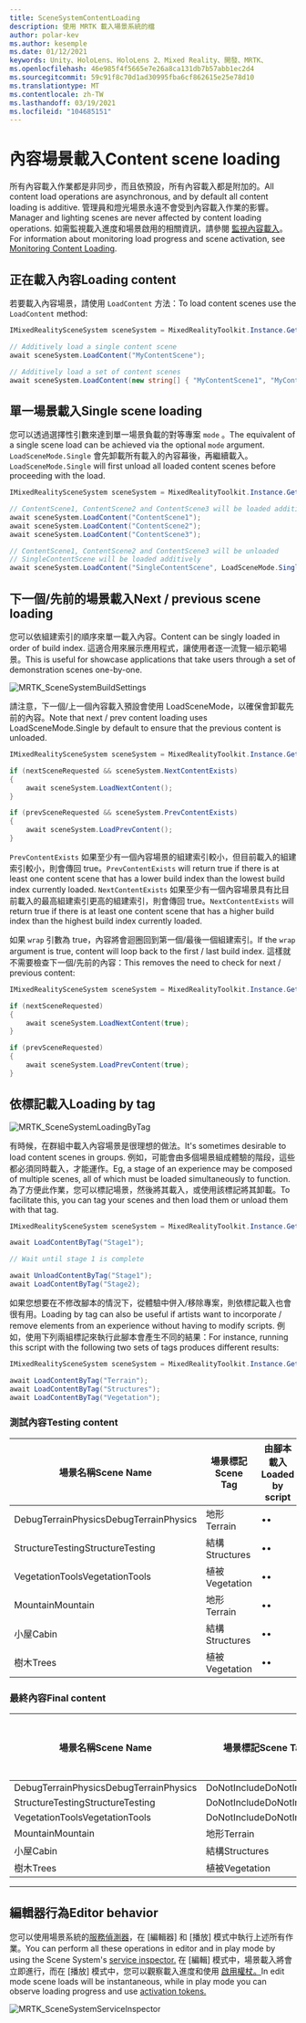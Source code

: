 ```yaml
---
title: SceneSystemContentLoading
description: 使用 MRTK 載入場景系統的檔
author: polar-kev
ms.author: kesemple
ms.date: 01/12/2021
keywords: Unity、HoloLens、HoloLens 2、Mixed Reality、開發、MRTK、
ms.openlocfilehash: 46e985f4f5665e7e26a8ca131db7b57abb1ec2d4
ms.sourcegitcommit: 59c91f8c70d1ad30995fba6cf862615e25e78d10
ms.translationtype: MT
ms.contentlocale: zh-TW
ms.lasthandoff: 03/19/2021
ms.locfileid: "104685151"
---
```

# <a name="content-scene-loading"></a><span data-ttu-id="f3c3f-104">內容場景載入</span><span class="sxs-lookup"><span data-stu-id="f3c3f-104">Content scene loading</span></span>

<span data-ttu-id="f3c3f-105">所有內容載入作業都是非同步，而且依預設，所有內容載入都是附加的。</span><span class="sxs-lookup"><span data-stu-id="f3c3f-105">All content load operations are asynchronous, and by default all content loading is additive.</span></span> <span data-ttu-id="f3c3f-106">管理員和燈光場景永遠不會受到內容載入作業的影響。</span><span class="sxs-lookup"><span data-stu-id="f3c3f-106">Manager and lighting scenes are never affected by content loading operations.</span></span> <span data-ttu-id="f3c3f-107">如需監視載入進度和場景啟用的相關資訊，請參閱 [監視內容載入](scene-system-load-progress.md)。</span><span class="sxs-lookup"><span data-stu-id="f3c3f-107">For information about monitoring load progress and scene activation, see [Monitoring Content Loading](scene-system-load-progress.md).</span></span>

## <a name="loading-content"></a><span data-ttu-id="f3c3f-108">正在載入內容</span><span class="sxs-lookup"><span data-stu-id="f3c3f-108">Loading content</span></span>

<span data-ttu-id="f3c3f-109">若要載入內容場景，請使用 `LoadContent` 方法：</span><span class="sxs-lookup"><span data-stu-id="f3c3f-109">To load content scenes use the `LoadContent` method:</span></span>

```c#
IMixedRealitySceneSystem sceneSystem = MixedRealityToolkit.Instance.GetService<IMixedRealitySceneSystem>();

// Additively load a single content scene
await sceneSystem.LoadContent("MyContentScene");

// Additively load a set of content scenes
await sceneSystem.LoadContent(new string[] { "MyContentScene1", "MyContentScene2", "MyContentScene3" });
```

## <a name="single-scene-loading"></a><span data-ttu-id="f3c3f-110">單一場景載入</span><span class="sxs-lookup"><span data-stu-id="f3c3f-110">Single scene loading</span></span>

<span data-ttu-id="f3c3f-111">您可以透過選擇性引數來達到單一場景負載的對等專案 `mode` 。</span><span class="sxs-lookup"><span data-stu-id="f3c3f-111">The equivalent of a single scene load can be achieved via the optional `mode` argument.</span></span> <span data-ttu-id="f3c3f-112">`LoadSceneMode.Single` 會先卸載所有載入的內容幕後，再繼續載入。</span><span class="sxs-lookup"><span data-stu-id="f3c3f-112">`LoadSceneMode.Single` will first unload all loaded content scenes before proceeding with the load.</span></span>

```c#
IMixedRealitySceneSystem sceneSystem = MixedRealityToolkit.Instance.GetService<IMixedRealitySceneSystem>();

// ContentScene1, ContentScene2 and ContentScene3 will be loaded additively
await sceneSystem.LoadContent("ContentScene1");
await sceneSystem.LoadContent("ContentScene2");
await sceneSystem.LoadContent("ContentScene3");

// ContentScene1, ContentScene2 and ContentScene3 will be unloaded
// SingleContentScene will be loaded additively
await sceneSystem.LoadContent("SingleContentScene", LoadSceneMode.Single);
```

## <a name="next--previous-scene-loading"></a><span data-ttu-id="f3c3f-113">下一個/先前的場景載入</span><span class="sxs-lookup"><span data-stu-id="f3c3f-113">Next / previous scene loading</span></span>

<span data-ttu-id="f3c3f-114">您可以依組建索引的順序來單一載入內容。</span><span class="sxs-lookup"><span data-stu-id="f3c3f-114">Content can be singly loaded in order of build index.</span></span> <span data-ttu-id="f3c3f-115">這適合用來展示應用程式，讓使用者逐一流覽一組示範場景。</span><span class="sxs-lookup"><span data-stu-id="f3c3f-115">This is useful for showcase applications that take users through a set of demonstration scenes one-by-one.</span></span>

![MRTK_SceneSystemBuildSettings](../images/scene-system/MRTK_SceneSystemBuildSettings.png)

<span data-ttu-id="f3c3f-117">請注意，下一個/上一個內容載入預設會使用 LoadSceneMode，以確保會卸載先前的內容。</span><span class="sxs-lookup"><span data-stu-id="f3c3f-117">Note that next / prev content loading uses LoadSceneMode.Single by default to ensure that the previous content is unloaded.</span></span>

```c#
IMixedRealitySceneSystem sceneSystem = MixedRealityToolkit.Instance.GetService<IMixedRealitySceneSystem>();

if (nextSceneRequested && sceneSystem.NextContentExists)
{
    await sceneSystem.LoadNextContent();
}

if (prevSceneRequested && sceneSystem.PrevContentExists)
{
    await sceneSystem.LoadPrevContent();
}
```

<span data-ttu-id="f3c3f-118">`PrevContentExists` 如果至少有一個內容場景的組建索引較小，但目前載入的組建索引較小，則會傳回 true。</span><span class="sxs-lookup"><span data-stu-id="f3c3f-118">`PrevContentExists` will return true if there is at least one content scene that has a lower build index than the lowest build index currently loaded.</span></span> <span data-ttu-id="f3c3f-119">`NextContentExists` 如果至少有一個內容場景具有比目前載入的最高組建索引更高的組建索引，則會傳回 true。</span><span class="sxs-lookup"><span data-stu-id="f3c3f-119">`NextContentExists` will return true if there is at least one content scene that has a higher build index than the highest build index currently loaded.</span></span>

<span data-ttu-id="f3c3f-120">如果 `wrap` 引數為 true，內容將會迴圈回到第一個/最後一個組建索引。</span><span class="sxs-lookup"><span data-stu-id="f3c3f-120">If the `wrap` argument is true, content will loop back to the first / last build index.</span></span> <span data-ttu-id="f3c3f-121">這樣就不需要檢查下一個/先前的內容：</span><span class="sxs-lookup"><span data-stu-id="f3c3f-121">This removes the need to check for next / previous content:</span></span>

```c#
IMixedRealitySceneSystem sceneSystem = MixedRealityToolkit.Instance.GetService<IMixedRealitySceneSystem>();

if (nextSceneRequested)
{
    await sceneSystem.LoadNextContent(true);
}

if (prevSceneRequested)
{
    await sceneSystem.LoadPrevContent(true);
}
```

## <a name="loading-by-tag"></a><span data-ttu-id="f3c3f-122">依標記載入</span><span class="sxs-lookup"><span data-stu-id="f3c3f-122">Loading by tag</span></span>

![MRTK_SceneSystemLoadingByTag](../images/scene-system/MRTK_SceneSystemLoadingByTag.png)

<span data-ttu-id="f3c3f-124">有時候，在群組中載入內容場景是很理想的做法。</span><span class="sxs-lookup"><span data-stu-id="f3c3f-124">It's sometimes desirable to load content scenes in groups.</span></span> <span data-ttu-id="f3c3f-125">例如，可能會由多個場景組成體驗的階段，這些都必須同時載入，才能運作。</span><span class="sxs-lookup"><span data-stu-id="f3c3f-125">Eg, a stage of an experience may be composed of multiple scenes, all of which must be loaded simultaneously to function.</span></span> <span data-ttu-id="f3c3f-126">為了方便此作業，您可以標記場景，然後將其載入，或使用該標記將其卸載。</span><span class="sxs-lookup"><span data-stu-id="f3c3f-126">To facilitate this, you can tag your scenes and then load them or unload them with that tag.</span></span>

```c#
IMixedRealitySceneSystem sceneSystem = MixedRealityToolkit.Instance.GetService<IMixedRealitySceneSystem>();

await LoadContentByTag("Stage1");

// Wait until stage 1 is complete

await UnloadContentByTag("Stage1");
await LoadContentByTag("Stage2);
```

<span data-ttu-id="f3c3f-127">如果您想要在不修改腳本的情況下，從體驗中併入/移除專案，則依標記載入也會很有用。</span><span class="sxs-lookup"><span data-stu-id="f3c3f-127">Loading by tag can also be useful if artists want to incorporate / remove elements from an experience without having to modify scripts.</span></span> <span data-ttu-id="f3c3f-128">例如，使用下列兩組標記來執行此腳本會產生不同的結果：</span><span class="sxs-lookup"><span data-stu-id="f3c3f-128">For instance, running this script with the following two sets of tags produces different results:</span></span>

```c#
IMixedRealitySceneSystem sceneSystem = MixedRealityToolkit.Instance.GetService<IMixedRealitySceneSystem>();

await LoadContentByTag("Terrain");
await LoadContentByTag("Structures");
await LoadContentByTag("Vegetation");
```

### <a name="testing-content"></a><span data-ttu-id="f3c3f-129">測試內容</span><span class="sxs-lookup"><span data-stu-id="f3c3f-129">Testing content</span></span>

<span data-ttu-id="f3c3f-130">場景名稱</span><span class="sxs-lookup"><span data-stu-id="f3c3f-130">Scene Name</span></span> | <span data-ttu-id="f3c3f-131">場景標記</span><span class="sxs-lookup"><span data-stu-id="f3c3f-131">Scene Tag</span></span> | <span data-ttu-id="f3c3f-132">由腳本載入</span><span class="sxs-lookup"><span data-stu-id="f3c3f-132">Loaded by script</span></span>
---|---|---
<span data-ttu-id="f3c3f-133">DebugTerrainPhysics</span><span class="sxs-lookup"><span data-stu-id="f3c3f-133">DebugTerrainPhysics</span></span> | <span data-ttu-id="f3c3f-134">地形</span><span class="sxs-lookup"><span data-stu-id="f3c3f-134">Terrain</span></span> | <span data-ttu-id="f3c3f-135">•</span><span class="sxs-lookup"><span data-stu-id="f3c3f-135">•</span></span>
<span data-ttu-id="f3c3f-136">StructureTesting</span><span class="sxs-lookup"><span data-stu-id="f3c3f-136">StructureTesting</span></span> | <span data-ttu-id="f3c3f-137">結構</span><span class="sxs-lookup"><span data-stu-id="f3c3f-137">Structures</span></span> | <span data-ttu-id="f3c3f-138">•</span><span class="sxs-lookup"><span data-stu-id="f3c3f-138">•</span></span>
<span data-ttu-id="f3c3f-139">VegetationTools</span><span class="sxs-lookup"><span data-stu-id="f3c3f-139">VegetationTools</span></span> | <span data-ttu-id="f3c3f-140">植被</span><span class="sxs-lookup"><span data-stu-id="f3c3f-140">Vegetation</span></span> | <span data-ttu-id="f3c3f-141">•</span><span class="sxs-lookup"><span data-stu-id="f3c3f-141">•</span></span>
<span data-ttu-id="f3c3f-142">Mountain</span><span class="sxs-lookup"><span data-stu-id="f3c3f-142">Mountain</span></span> | <span data-ttu-id="f3c3f-143">地形</span><span class="sxs-lookup"><span data-stu-id="f3c3f-143">Terrain</span></span> | <span data-ttu-id="f3c3f-144">•</span><span class="sxs-lookup"><span data-stu-id="f3c3f-144">•</span></span>
<span data-ttu-id="f3c3f-145">小屋</span><span class="sxs-lookup"><span data-stu-id="f3c3f-145">Cabin</span></span> | <span data-ttu-id="f3c3f-146">結構</span><span class="sxs-lookup"><span data-stu-id="f3c3f-146">Structures</span></span> | <span data-ttu-id="f3c3f-147">•</span><span class="sxs-lookup"><span data-stu-id="f3c3f-147">•</span></span>
<span data-ttu-id="f3c3f-148">樹木</span><span class="sxs-lookup"><span data-stu-id="f3c3f-148">Trees</span></span> | <span data-ttu-id="f3c3f-149">植被</span><span class="sxs-lookup"><span data-stu-id="f3c3f-149">Vegetation</span></span> | <span data-ttu-id="f3c3f-150">•</span><span class="sxs-lookup"><span data-stu-id="f3c3f-150">•</span></span>

### <a name="final-content"></a><span data-ttu-id="f3c3f-151">最終內容</span><span class="sxs-lookup"><span data-stu-id="f3c3f-151">Final content</span></span>

<span data-ttu-id="f3c3f-152">場景名稱</span><span class="sxs-lookup"><span data-stu-id="f3c3f-152">Scene Name</span></span> | <span data-ttu-id="f3c3f-153">場景標記</span><span class="sxs-lookup"><span data-stu-id="f3c3f-153">Scene Tag</span></span> | <span data-ttu-id="f3c3f-154">由腳本載入</span><span class="sxs-lookup"><span data-stu-id="f3c3f-154">Loaded by script</span></span>
---|---|---
<span data-ttu-id="f3c3f-155">DebugTerrainPhysics</span><span class="sxs-lookup"><span data-stu-id="f3c3f-155">DebugTerrainPhysics</span></span> | <span data-ttu-id="f3c3f-156">DoNotInclude</span><span class="sxs-lookup"><span data-stu-id="f3c3f-156">DoNotInclude</span></span> |
<span data-ttu-id="f3c3f-157">StructureTesting</span><span class="sxs-lookup"><span data-stu-id="f3c3f-157">StructureTesting</span></span> | <span data-ttu-id="f3c3f-158">DoNotInclude</span><span class="sxs-lookup"><span data-stu-id="f3c3f-158">DoNotInclude</span></span> |
<span data-ttu-id="f3c3f-159">VegetationTools</span><span class="sxs-lookup"><span data-stu-id="f3c3f-159">VegetationTools</span></span> | <span data-ttu-id="f3c3f-160">DoNotInclude</span><span class="sxs-lookup"><span data-stu-id="f3c3f-160">DoNotInclude</span></span> |
<span data-ttu-id="f3c3f-161">Mountain</span><span class="sxs-lookup"><span data-stu-id="f3c3f-161">Mountain</span></span> | <span data-ttu-id="f3c3f-162">地形</span><span class="sxs-lookup"><span data-stu-id="f3c3f-162">Terrain</span></span> | <span data-ttu-id="f3c3f-163">•</span><span class="sxs-lookup"><span data-stu-id="f3c3f-163">•</span></span>
<span data-ttu-id="f3c3f-164">小屋</span><span class="sxs-lookup"><span data-stu-id="f3c3f-164">Cabin</span></span> | <span data-ttu-id="f3c3f-165">結構</span><span class="sxs-lookup"><span data-stu-id="f3c3f-165">Structures</span></span> | <span data-ttu-id="f3c3f-166">•</span><span class="sxs-lookup"><span data-stu-id="f3c3f-166">•</span></span>
<span data-ttu-id="f3c3f-167">樹木</span><span class="sxs-lookup"><span data-stu-id="f3c3f-167">Trees</span></span> | <span data-ttu-id="f3c3f-168">植被</span><span class="sxs-lookup"><span data-stu-id="f3c3f-168">Vegetation</span></span> | <span data-ttu-id="f3c3f-169">•</span><span class="sxs-lookup"><span data-stu-id="f3c3f-169">•</span></span>

---

## <a name="editor-behavior"></a><span data-ttu-id="f3c3f-170">編輯器行為</span><span class="sxs-lookup"><span data-stu-id="f3c3f-170">Editor behavior</span></span>

<span data-ttu-id="f3c3f-171">您可以使用場景系統的[服務偵測器](../../configuration/mixed-reality-configuration-guide.md#editor-utilities)，在 [編輯器] 和 [播放] 模式中執行上述所有作業。</span><span class="sxs-lookup"><span data-stu-id="f3c3f-171">You can perform all these operations in editor and in play mode by using the Scene System's [service inspector.](../../configuration/mixed-reality-configuration-guide.md#editor-utilities)</span></span> <span data-ttu-id="f3c3f-172">在 [編輯] 模式中，場景載入將會立即進行，而在 [播放] 模式中，您可以觀察載入進度和使用 [啟用權杖。](scene-system-load-progress.md)</span><span class="sxs-lookup"><span data-stu-id="f3c3f-172">In edit mode scene loads will be instantaneous, while in play mode you can observe loading progress and use [activation tokens.](scene-system-load-progress.md)</span></span>

![MRTK_SceneSystemServiceInspector](../images/scene-system/MRTK_SceneSystemServiceInspector.PNG)
